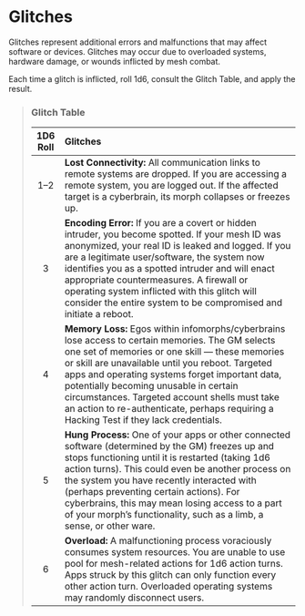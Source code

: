 # Glitches

Glitches represent additional errors and malfunctions that may affect software or devices. Glitches may occur due to overloaded systems, hardware damage, or wounds inflicted by mesh combat.

Each time a glitch is inflicted, roll 1d6, consult the Glitch Table, and apply the result.

<blockquote class="table">

### Glitch Table

| 1D6 Roll | Glitches                                                                                                                                                                                                                                                                                                                                                                                                                                       |
| :------: | :--------------------------------------------------------------------------------------------------------------------------------------------------------------------------------------------------------------------------------------------------------------------------------------------------------------------------------------------------------------------------------------------------------------------------------------------- |
|   1–2    | **Lost Connectivity:** All communication links to remote systems are dropped. If you are accessing a remote system, you are logged out. If the affected target is a cyberbrain, its morph collapses or freezes up.                                                                                                                                                                                                                             |
|    3     | **Encoding Error:** If you are a covert or hidden intruder, you become spotted. If your mesh ID was anonymized, your real ID is leaked and logged. If you are a legitimate user/software, the system now identifies you as a spotted intruder and will enact appropriate countermeasures. A firewall or operating system inflicted with this glitch will consider the entire system to be compromised and initiate a reboot.                   |
|    4     | **Memory Loss:** Egos within infomorphs/cyberbrains lose access to certain memories. The GM selects one set of memories or one skill — these memories or skill are unavailable until you reboot. Targeted apps and operating systems forget important data, potentially becoming unusable in certain circumstances. Targeted account shells must take an action to re-authenticate, perhaps requiring a Hacking Test if they lack credentials. |
|    5     | **Hung Process:** One of your apps or other connected software (determined by the GM) freezes up and stops functioning until it is restarted (taking 1d6 action turns). This could even be another process on the system you have recently interacted with (perhaps preventing certain actions). For cyberbrains, this may mean losing access to a part of your morph’s functionality, such as a limb, a sense, or other ware.                 |
|    6     | **Overload:** A malfunctioning process voraciously consumes system resources. You are unable to use pool for mesh-related actions for 1d6 action turns. Apps struck by this glitch can only function every other action turn. Overloaded operating systems may randomly disconnect users.                                                                                                                                                      |

</blockquote>
